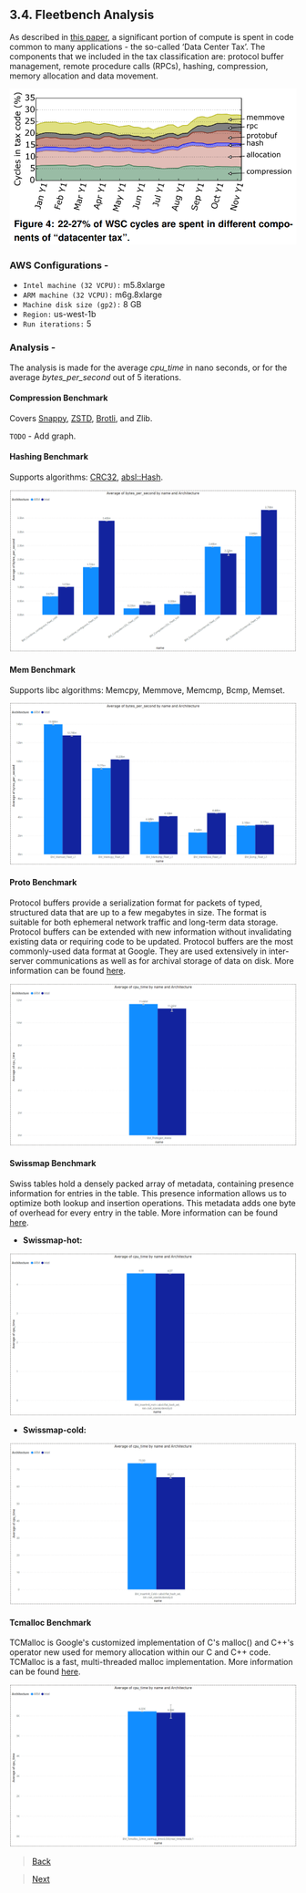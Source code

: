 ## 3.4. Fleetbench Analysis

As described in [this paper](https://research.google/pubs/pub44271/), a significant portion of compute is spent in code common to many applications - the so-called ‘Data Center Tax’. The components that we included in the tax classification are: protocol buffer management, remote procedure calls (RPCs), hashing, compression, memory allocation and data movement.

![Alt text](utils/fleetbench/datacenter_tax.png "DataCenter Tax")

### AWS Configurations -

- `Intel machine (32 VCPU):` m5.8xlarge
- `ARM machine (32 VCPU):` m6g.8xlarge
- `Machine disk size (gp2):` 8 GB
- `Region:` us-west-1b
- `Run iterations:` 5

### Analysis -

The analysis is made for the average *cpu_time* in nano seconds, or for the average *bytes_per_second* out of 5 iterations.

#### Compression Benchmark

Covers [Snappy](https://github.com/google/snappy), [ZSTD](https://facebook.github.io/zstd/), [Brotli](https://github.com/google/brotli), and Zlib.

`TODO` - Add graph.

#### Hashing Benchmark

Supports algorithms: [CRC32](https://github.com/abseil/abseil-cpp/tree/master/absl/crc), [absl::Hash](https://github.com/abseil/abseil-cpp/tree/master/absl/hash).

![Alt text](utils/fleetbench/hashing.png "Bytes per second by Name and Architecture")

#### Mem Benchmark

Supports libc algorithms: Memcpy, Memmove, Memcmp, Bcmp, Memset.

![Alt text](utils/fleetbench/mem.png "Bytes per second by Name and Architecture")

#### Proto Benchmark

Protocol buffers provide a serialization format for packets of typed, structured data that are up to a few megabytes in size. The format is suitable for both ephemeral network traffic and long-term data storage. Protocol buffers can be extended with new information without invalidating existing data or requiring code to be updated.
Protocol buffers are the most commonly-used data format at Google. They are used extensively in inter-server communications as well as for archival storage of data on disk.
More information can be found [here](https://protobuf.dev/overview/).

![Alt text](utils/fleetbench/proto.png "CPU Time by Name and Architecture")

#### Swissmap Benchmark

Swiss tables hold a densely packed array of metadata, containing presence information for entries in the table. This presence information allows us to optimize both lookup and insertion operations. This metadata adds one byte of overhead for every entry in the table.
More information can be found [here](https://abseil.io/blog/20180927-swisstables).

- **Swissmap-hot:**

![Alt text](utils/fleetbench/swissmap-hot.png "CPU Time by Name and Architecture")

- **Swissmap-cold:**

![Alt text](utils/fleetbench/swissmap-cold.png "CPU Time by Name and Architecture")

#### Tcmalloc Benchmark

TCMalloc is Google's customized implementation of C's malloc() and C++'s operator new used for memory allocation within our C and C++ code. TCMalloc is a fast, multi-threaded malloc implementation.
More information can be found [here](https://github.com/google/tcmalloc).

![Alt text](utils/fleetbench/empirical_driver.png "CPU Time by Name and Architecture")


> [Back](./sysbench_analysis.md)

> [Next](./conclusions.md)
